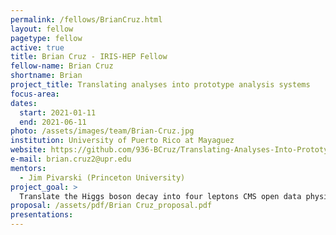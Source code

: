 ```yaml
---
permalink: /fellows/BrianCruz.html
layout: fellow
pagetype: fellow
active: true
title: Brian Cruz - IRIS-HEP Fellow
fellow-name: Brian Cruz
shortname: Brian
project_title: Translating analyses into prototype analysis systems
focus-area:
dates:
  start: 2021-01-11
  end: 2021-06-11
photo: /assets/images/team/Brian-Cruz.jpg
institution: University of Puerto Rico at Mayaguez
website: https://github.com/936-BCruz/Translating-Analyses-Into-Prototype-Analysis-Systems
e-mail: brian.cruz2@upr.edu
mentors:
  - Jim Pivarski (Princeton University)
project_goal: >
  Translate the Higgs boson decay into four leptons CMS open data physics analysis example into a prototype analysis system using Coffea and Awkward-array. This prototype will be benchmarked and compared to the original approach to see if it has a reduced time-to-insight, greater functionality, and reusability.
proposal: /assets/pdf/Brian Cruz_proposal.pdf
presentations:
---
```


